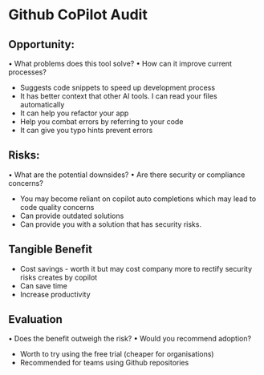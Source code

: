 # Github CoPilot Audit

## Opportunity:
 • What problems does this tool solve?
  • How can it improve current processes?

 - Suggests code snippets to speed up development process
 - It has better context that other AI tools. I can read your files automatically
 - It can help you refactor your app
 - Help you combat errors by referring to your code
 - It can give you typo hints prevent errors

 ## Risks:
  • What are the potential downsides?
 • Are there security or compliance concerns?
- You may become reliant on copilot auto completions which may lead to code quality concerns
- Can provide outdated solutions
- Can provide you with a solution that has security risks.

## Tangible Benefit
- Cost savings - worth it but may cost company more to rectify security risks creates by copilot
- Can save time
- Increase productivity

## Evaluation
 • Does the benefit outweigh the risk?
 • Would you recommend adoption?
 - Worth to try using the free trial (cheaper for organisations)
 - Recommended for teams using Github repositories 
